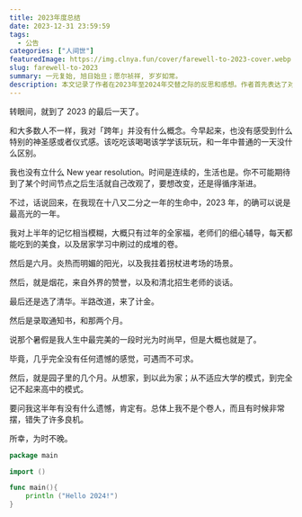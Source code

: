 ```yaml
---
title: 2023年度总结
date: 2023-12-31 23:59:59
tags:
  - 公告
categories: ["人间世"]
featuredImage: https://img.clnya.fun/cover/farewell-to-2023-cover.webp
slug: farewell-to-2023
summary: 一元复始, 旭日始旦；愿尔祯祥, 岁岁如常。
description: 本文记录了作者在2023年至2024年交替之际的反思和感想。作者首先表达了对跨年的淡然态度，指出生活和时间的连续性，不会因新年到来而自动改变。接着回顾了2023年，称其为个人生命中的高光年份，提到了上半年的模糊记忆、六月的高考、被清华大学录取以及最终选择了计金专业的决定。作者还分享了暑假的完美时光和大学生活的适应过程。文章末尾以一段简单的Go语言代码迎接2024年，表达了对新一年的期许，同时也含蓄地表达了对过去的遗憾以及对未来的希望。
---
```


转眼间，就到了 2023 的最后一天了。

和大多数人不一样，我对「跨年」并没有什么概念。今早起来，也没有感受到什么特别的神圣感或者仪式感。该吃吃该喝喝该学学该玩玩，和一年中普通的一天没什么区别。

我也没有立什么 New year resolution。时间是连续的，生活也是。你不可能期待到了某个时间节点之后生活就自己改观了，要想改变，还是得循序渐进。

不过，话说回来，在我现在十八又二分之一年的生命中，2023 年，的确可以说是最高光的一年。

我对上半年的记忆相当模糊，大概只有过年的全家福，老师们的细心辅导，每天都能吃到的美食，以及居家学习中刷过的成堆的卷。

然后是六月。炎热而明媚的阳光，以及我拄着拐杖进考场的场景。

然后，就是烟花，来自外界的赞誉，以及和清北招生老师的谈话。

最后还是选了清华。半路改道，来了计金。

然后是录取通知书，和那两个月。

说那个暑假是我人生中最完美的一段时光为时尚早，但是大概也就是了。

毕竟，几乎完全没有任何遗憾的感觉，可遇而不可求。

然后，就是园子里的几个月。从想家，到以此为家；从不适应大学的模式，到完全记不起来高中的模式。

要问我这半年有没有什么遗憾，肯定有。总体上我不是个卷人，而且有时候非常摆，错失了许多良机。

所幸，为时不晚。

```go
package main

import ()

func main(){
	println ("Hello 2024!")
}
```
